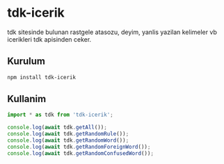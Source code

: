 # tdk-icerik
 tdk sitesinde bulunan rastgele atasozu, deyim, yanlis yazilan kelimeler vb icerikleri tdk apisinden ceker.

## Kurulum

```bash
npm install tdk-icerik
```

## Kullanim

```javascript
import * as tdk from 'tdk-icerik';

console.log(await tdk.getAll());
console.log(await tdk.getRandomRule());
console.log(await tdk.getRandomWord());
console.log(await tdk.getRandomForeignWord());
console.log(await tdk.getRandomConfusedWord());
```
